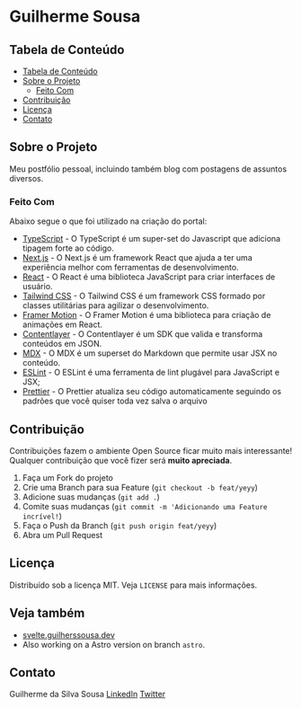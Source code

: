 # Guilherme Sousa

<!-- TABLE OF CONTENTS -->

## Tabela de Conteúdo

- [Tabela de Conteúdo](#tabela-de-conte%C3%BAdo)
- [Sobre o Projeto](#sobre-o-projeto)
  - [Feito Com](#feito-com)
- [Contribuição](#contribui%C3%A7%C3%A3o)
- [Licença](#licen%C3%A7a)
- [Contato](#contato)

<!-- ABOUT THE PROJECT -->

## Sobre o Projeto

Meu postfólio pessoal, incluindo também blog com postagens de assuntos diversos.

### Feito Com

Abaixo segue o que foi utilizado na criação do portal:

- [TypeScript](https://www.typescriptlang.org/) - O TypeScript é um super-set do Javascript que adiciona tipagem forte ao código.
- [Next.js](https://nextjs.org/) - O Next.js é um framework React que ajuda a ter uma experiência melhor com ferramentas de desenvolvimento.
- [React](https://pt-br.reactjs.org/) - O React é uma biblioteca JavaScript para criar interfaces de usuário.
- [Tailwind CSS](https://tailwindcss.com/) - O Tailwind CSS é um framework CSS formado por classes utilitárias para agilizar o desenvolvimento.
- [Framer Motion](https://www.framer.com/motion/) - O Framer Motion é uma biblioteca para criação de animações em React.
- [Contentlayer](https://www.framer.com/motion/) - O Contentlayer é um SDK que valida e transforma conteúdos em JSON.
- [MDX](https://mdxjs.com/) - O MDX é um superset do Markdown que permite usar JSX no conteúdo.
- [ESLint](https://eslint.org/) - O ESLint é uma ferramenta de lint plugável para JavaScript e JSX;
- [Prettier](https://prettier.io/) - O Prettier atualiza seu código automaticamente seguindo os padrões que você quiser toda vez salva o arquivo

<!-- CONTRIBUTING -->

## Contribuição

Contribuições fazem o ambiente Open Source ficar muito mais interessante! Qualquer contribuição que você fizer será **muito apreciada**.

1. Faça um Fork do projeto
2. Crie uma Branch para sua Feature (`git checkout -b feat/yeyy`)
3. Adicione suas mudanças (`git add .`)
4. Comite suas mudanças (`git commit -m 'Adicionando uma Feature incrível!`)
5. Faça o Push da Branch (`git push origin feat/yeyy`)
6. Abra um Pull Request

<!-- LICENSE -->

## Licença

Distribuído sob a licença MIT. Veja `LICENSE` para mais informações.

<!-- SEE ALSO -->

## Veja também

- [svelte.guilherssousa.dev](https://svelte.guilherssousa.dev/)
- Also working on a Astro version on branch `astro`.

<!-- CONTACT -->

## Contato

Guilherme da Silva Sousa
[LinkedIn](https://linkedin.com/in/guilhermedasilvasousa)
[Twitter](https://twitter.com/krteazy)
